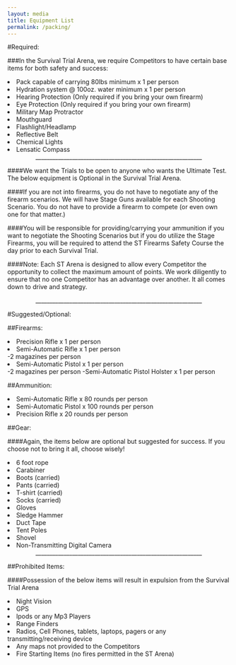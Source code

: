 ```yaml
---
layout: media
title: Equipment List
permalink: /packing/
---
```


#Required:

###In the Survival Trial Arena, we require Competitors to have certain base items for both safety and success:

<li>Pack capable of carrying 80lbs minimum x 1 per person</li>
<li>Hydration system @ 100oz. water minimum x 1 per person</li>
<li>Hearing Protection (Only required if you bring your own firearm) </li> 
<li>Eye Protection (Only required if you bring your own firearm) </li>
<li>Military Map Protractor  </li>
<li>Mouthguard </li>
<li>Flashlight/Headlamp  </li>
<li>Reflective Belt  </li>
<li>Chemical Lights  </li>
<li>Lensatic Compass </li>

<center>___________________________________________________________</center>

####We want the Trials to be open to anyone who wants the Ultimate Test.  The below equipment is Optional in the Survival Trial Arena.  

####If you are not into firearms, you do not have to negotiate any of the firearm scenarios.  We will have Stage Guns available for each Shooting Scenario.  You do not have to provide a firearm to compete (or even own one for that matter.)  

####You will be responsible for providing/carrying your ammunition if you want to negotiate the Shooting Scenarios but if you do utilize the Stage Firearms, you will be required to attend the ST Firearms Safety Course the day prior to each Survival Trial.

####Note: Each ST Arena is designed to allow every Competitor the opportunity to collect the maximum amount of points.  We work diligently to ensure that no one Competitor has an advantage over another.  It all comes down to drive and strategy. 

<center>___________________________________________________________</center>

#Suggested/Optional:

##Firearms:

<li>Precision Rifle x 1 per person</li>
<li>Semi-Automatic Rifle x 1 per person</li>
 -2 magazines per person
<li>Semi-Automatic Pistol x 1 per person</li>
 -2 magazines per person
 -Semi-Automatic Pistol Holster x 1 per person

##Ammunition:

<li>Semi-Automatic Rifle x 80 rounds per person</li>
<li>Semi-Automatic Pistol x 100 rounds per person</li>
<li>Precision Rifle x 20 rounds per person</li>

##Gear:

####Again, the items below are optional but suggested for success.  If you choose not to bring it all, choose wisely!

<li>6 foot rope</li>  
<li>Carabiner</li>  
<li>Boots (carried)</li>  
<li>Pants (carried)</li>  
<li>T-shirt (carried) </li> 
<li>Socks (carried)  </li>
<li>Gloves </li>
<li>Sledge Hammer </li>
<li>Duct Tape  </li>
<li>Tent Poles  </li>
<li>Shovel  </li>
<li>Non-Transmitting Digital Camera </li> 

<center>___________________________________________________________</center>

##Prohibited Items:

####Possession of the below items will result in expulsion from the Survival Trial Arena


<li>Night Vision</li>
<li>GPS</li>
<li>Ipods or any Mp3 Players</li>
<li>Range Finders</li>
<li>Radios, Cell Phones, tablets, laptops, pagers or any transmitting/receiving device</li>
<li>Any maps not provided to the Competitors</li>
<li>Fire Starting Items (no fires permitted in the ST Arena)</li>
